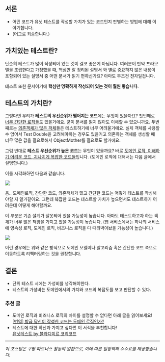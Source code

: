 ## 서론

* 어떤 코드가 유닛 테스트를 작성할 가치가 있는 코드인지 판별하는 방법에 대해 이야기합니다.
* (어그로 죄송합니다.)

## 가치있는 테스트란?

단순히 테스트가 많이 작성되어 있는 것이 결코 좋은게 아닙니다. 여러분이 만약 프라모델을 조립한다고 가정했을 때, 핵심만 잘 정리된 설명서 와 별로 중요하지 않은 내용이 포함되어 있는 설명서 중 어떤 문서가 읽기 편하신가요? 아마도 무조건 전자일겁니다.

테스트 또한 문서이기에 **핵심만 명확하게 작성되어 있는 것이 훨씬 좋습니다**.

## 테스트의 가치란?

그렇다면 우리가 **테스트의 우선순위가 떨어지는 코드**에는 무엇이 있을까요? 첫번째로 <u>너무 간단한 로직들</u>도 있을거에요. 굳이 문서를 읽지 않아도 이해할 수 있으니까요. 두번째로는 <u>의존객체가 많은 객체</u>들은 테스트하기에 너무 어려울거에요. 실제 객체를 사용할 수 없어서 Test Double을 고려해야하는 경우도 있을거고 의존하는 객체를 생성할 때 너무 많은 값을 필요로해서 ObjectMother를 필요로도 할거에요.

그럼 반대로 **테스트 우선순위가 높은 코드**는 무엇이 있을까요? 바로 <u>도메인 로직, 이해하기 어려운 코드, 지나치게 복잡한 코드들</u>입니다. (도메인 로직에 대해서는 다음 글에서 설명합니다.)

이를 시각화하면 다음과 같습니다.

![](https://blog.kakaocdn.net/dn/bfSsSB/btsI0zEZgrb/8I4ydnhESNn1FuW5GjDk11/img.png)

음.. 도메인로직, 간단한 코드, 의존객체가 많고 간단한 코드는 어떻게 테스트를 작성해야할 지 알거같아요. 그런데 복잡한 코드는 테스트할 가치가 높으면서도 테스트하기 어려운데 어떻게 해야할까요.

이 부분은 기존 설계가 잘못되어 있을 가능성이 높습니다. 아마도 테스트하고자 하는 객체가 너무 많은 책임을 가지고 있을 가능성이 높습니다. (웹 서비스에서는 하나의 서비스에 영속성 로직, 도메인 로직, 비즈니스 로직을 다 때려박아놨을 가능성이 높습니다.)

![](https://blog.kakaocdn.net/dn/DO7oc/btsI1oWViTn/9VQRotJrE2WVczqAKEy5i0/img.gif)

이런 경우에는 위와 같은 방식으로 도메인 모델이나 알고리즘 혹은 간단한 코드 쪽으로 이동하도록 리팩터링하는 것을 권장합니다.

## 결론

* 단위 테스트 시에는 가성비를 생각해야한다.
* 테스트의 가성비는 도메인에서의 가치와 코드의 복잡도를 보고 판단할 수 있다.

### 추천 글

* 도메인 로직과 비즈니스 로직의 차이를 설명할 수 없다면 아래 글을 읽어보세요!  
[\[번역\] 방금 당신이 작성한 코드는 도메인 로직인가?](https://puleugo.tistory.com/204)
* 테스트에 대한 확신과 가지고 싶다면 이 서적을 추천합니다!  
[유닛테스트 by 블라디미르 코리코프](https://link.coupang.com/a/bM9mhx)

---

*이 포스팅은 쿠팡 파트너스 활동의 일환으로, 이에 따른 일정액의 수수료를 제공받습니다.*